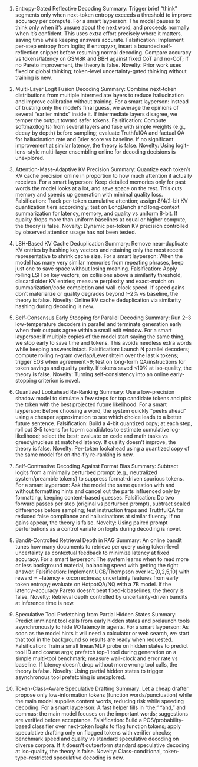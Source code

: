 1) Entropy-Gated Reflective Decoding
Summary: Trigger brief “think” segments only when next-token entropy exceeds a threshold to improve accuracy per compute.
For a smart layperson: The model pauses to think only when it’s unsure about the next word, and proceeds normally when it’s confident. This uses extra effort precisely where it matters, saving time while keeping answers accurate.
Falsification: Implement per-step entropy from logits; if entropy>τ, insert a bounded self-reflection snippet before resuming normal decoding. Compare accuracy vs tokens/latency on GSM8K and BBH against fixed CoT and no-CoT; if no Pareto improvement, the theory is false.
Novelty: Prior work uses fixed or global thinking; token-level uncertainty-gated thinking without training is new.

2) Multi-Layer Logit Fusion Decoding
Summary: Combine next-token distributions from multiple intermediate layers to reduce hallucination and improve calibration without training.
For a smart layperson: Instead of trusting only the model’s final guess, we average the opinions of several “earlier minds” inside it. If intermediate layers disagree, we temper the output toward safer tokens.
Falsification: Compute softmax(logits) from several layers and fuse with simple weights (e.g., decay by depth) before sampling; evaluate TruthfulQA and factual QA for hallucination rate and Brier score vs baseline. If no significant improvement at similar latency, the theory is false.
Novelty: Using logit-lens–style multi-layer ensembling online for decoding decisions is unexplored.

3) Attention-Mass–Adaptive KV Precision
Summary: Quantize each token’s KV cache precision online in proportion to how much attention it actually receives.
For a smart layperson: Keep detailed memories only for past words the model looks at a lot, and save space on the rest. This cuts memory and speeds up generation with minimal quality loss.
Falsification: Track per-token cumulative attention; assign 8/4/2-bit KV quantization tiers accordingly; test on LongBench and long-context summarization for latency, memory, and quality vs uniform 8-bit. If quality drops more than uniform baselines at equal or higher compute, the theory is false.
Novelty: Dynamic per-token KV precision controlled by observed attention usage has not been tested.

4) LSH-Based KV Cache Deduplication
Summary: Remove near-duplicate KV entries by hashing key vectors and retaining only the most recent representative to shrink cache size.
For a smart layperson: When the model has many very similar memories from repeating phrases, keep just one to save space without losing meaning.
Falsification: Apply rolling LSH on key vectors; on collisions above a similarity threshold, discard older KV entries; measure perplexity and exact-match on summarization/code completion and wall-clock speed. If speed gains don’t materialize or quality degrades beyond 1–2% vs baseline, the theory is false.
Novelty: Online KV cache deduplication via similarity hashing during decoding is new.

5) Self-Consensus Early Stopping for Parallel Decoding
Summary: Run 2–3 low-temperature decoders in parallel and terminate generation early when their outputs agree within a small edit window.
For a smart layperson: If multiple copies of the model start saying the same thing, we stop early to save time and tokens. This avoids needless extra words while keeping answers intact.
Falsification: Launch N parallel decoders; compute rolling n-gram overlap/Levenshtein over the last k tokens; trigger EOS when agreement>θ; test on long-form QA/instructions for token savings and quality parity. If tokens saved <10% at iso-quality, the theory is false.
Novelty: Turning self-consistency into an online early-stopping criterion is novel.

6) Quantized Lookahead Re-Ranking
Summary: Use a low-precision shadow model to simulate a few steps for top candidate tokens and pick the token with the best projected future likelihood.
For a smart layperson: Before choosing a word, the system quickly “peeks ahead” using a cheaper approximation to see which choice leads to a better future sentence.
Falsification: Build a 4-bit quantized copy; at each step, roll out 3–5 tokens for top-m candidates to estimate cumulative log-likelihood; select the best; evaluate on code and math tasks vs greedy/nucleus at matched latency. If quality doesn’t improve, the theory is false.
Novelty: Per-token lookahead using a quantized copy of the same model for on-the-fly re-ranking is new.

7) Self-Contrastive Decoding Against Format Bias
Summary: Subtract logits from a minimally perturbed prompt (e.g., neutralized system/preamble tokens) to suppress format-driven spurious tokens.
For a smart layperson: Ask the model the same question with and without formatting hints and cancel out the parts influenced only by formatting, keeping content-based guesses.
Falsification: Do two forward passes per step (original vs perturbed prompt), subtract scaled differences before sampling; test instruction traps and TruthfulQA for reduced false compliance and hallucinations at similar fluency. If no gains appear, the theory is false.
Novelty: Using paired prompt perturbations as a control variate on logits during decoding is novel.

8) Bandit-Controlled Retrieval Depth in RAG
Summary: An online bandit tunes how many documents to retrieve per query using token-level uncertainty as contextual feedback to minimize latency at fixed accuracy.
For a smart layperson: The system learns when to read more or less background material, balancing speed with getting the right answer.
Falsification: Implement UCB/Thompson over k∈{0,2,5,10} with reward = −latency + α·correctness; uncertainty features from early token entropy; evaluate on HotpotQA/NQ with a 7B model. If the latency–accuracy Pareto doesn’t beat fixed-k baselines, the theory is false.
Novelty: Retrieval depth controlled by uncertainty-driven bandits at inference time is new.

9) Speculative Tool Prefetching from Partial Hidden States
Summary: Predict imminent tool calls from early hidden states and prelaunch tools asynchronously to hide I/O latency in agents.
For a smart layperson: As soon as the model hints it will need a calculator or web search, we start that tool in the background so results are ready when requested.
Falsification: Train a small linear/MLP probe on hidden states to predict tool ID and coarse args; prefetch top-1 tool during generation on a simple multi-tool benchmark; measure wall-clock and error rate vs baseline. If latency doesn’t drop without more wrong tool calls, the theory is false.
Novelty: Using partial hidden states to trigger asynchronous tool prefetching is unexplored.

10) Token-Class–Aware Speculative Drafting
Summary: Let a cheap drafter propose only low-information tokens (function words/punctuation) while the main model supplies content words, reducing risk while speeding decoding.
For a smart layperson: A fast helper fills in “the,” “and,” and commas; the main model focuses on the important words; suggestions are verified before acceptance.
Falsification: Build a POS/probability-based classifier over next-token logits to flag function tokens; apply speculative drafting only on flagged tokens with verifier checks; benchmark speed and quality vs standard speculative decoding on diverse corpora. If it doesn’t outperform standard speculative decoding at iso-quality, the theory is false.
Novelty: Class-conditional, token-type–restricted speculative decoding is new.
